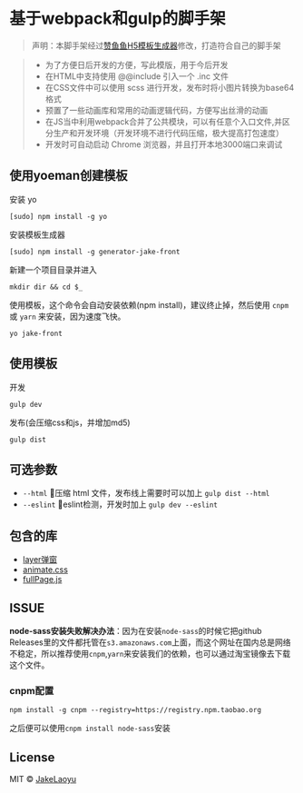 # 基于webpack和gulp的脚手架

>声明：本脚手架经过[赞鱼鱼H5模板生成器](https://github.com/zanseven007/generator-zyy-h5)修改，打造符合自己的脚手架

> - 为了方便日后开发的方便，写此模版，用于今后开发
> - 在HTML中支持使用 @@include 引入一个 .inc 文件
> - 在CSS文件中可以使用 scss 进行开发，发布时将小图片转换为base64格式
> - 预置了一些动画库和常用的动画逻辑代码，方便写出丝滑的动画
> - 在JS当中利用webpack合并了公共模块，可以有任意个入口文件,并区分生产和开发环境（开发环境不进行代码压缩，极大提高打包速度）
> - 开发时可自动启动 Chrome 浏览器，并且打开本地3000端口来调试

## 使用yoeman创建模板
安装 yo

```
[sudo] npm install -g yo
```
安装模板生成器

```
[sudo] npm install -g generator-jake-front
```
新建一个项目目录并进入

```
mkdir dir && cd $_
```
使用模板，这个命令会自动安装依赖(npm install)，建议终止掉，然后使用 `cnpm` 或 `yarn` 来安装，因为速度飞快。

```
yo jake-front
```

## 使用模板
开发

```
gulp dev
```
发布(会压缩css和js，并增加md5)
```
gulp dist
```

## 可选参数

- `--html` 压缩 html 文件，发布线上需要时可以加上 `gulp dist --html`
- `--eslint` eslint检测，开发时加上 `gulp dev --eslint`

## 包含的库

* [layer弹窗](https://github.com/sentsin/layer/)
* [animate.css](https://github.com/daneden/animate.css)
* [fullPage.js](https://github.com/alvarotrigo/fullPage.js)

## ISSUE

**node-sass安装失败解决办法**：因为在安装`node-sass`的时候它把github Releases里的文件都托管在`s3.amazonaws.com`上面，而这个网址在国内总是网络不稳定，所以推荐使用`cnpm`,`yarn`来安装我们的依赖，也可以通过淘宝镜像去下载这个文件。

### cnpm配置

```
npm install -g cnpm --registry=https://registry.npm.taobao.org
```

之后便可以使用`cnpm install node-sass`安装

## License
MIT © [JakeLaoyu](https://github.com/JakeLaoyu)
